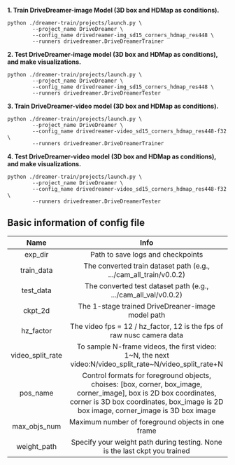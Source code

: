 **1. Train DriveDreamer-image Model (3D box and HDMap as conditions).**
```
python ./dreamer-train/projects/launch.py \
        --project_name DriveDreamer \
        --config_name drivedreamer-img_sd15_corners_hdmap_res448 \
        --runners drivedreamer.DriveDreamerTrainer
```

**2. Test DriveDreamer-image model (3D box and HDMap as conditions), and make visualizations.**
```
python ./dreamer-train/projects/launch.py \
        --project_name DriveDreamer \
        --config_name drivedreamer-img_sd15_corners_hdmap_res448 \
        --runners drivedreamer.DriveDreamerTester
```

**3. Train DriveDreamer-video model (3D box and HDMap as conditions).**
```
python ./dreamer-train/projects/launch.py \
        --project_name DriveDreamer \
        --config_name drivedreamer-video_sd15_corners_hdmap_res448-f32 \
        --runners drivedreamer.DriveDreamerTrainer
```

**4. Test DriveDreamer-video model (3D box and HDMap as conditions), and make visualizations.**
```
python ./dreamer-train/projects/launch.py \
        --project_name DriveDreamer \
        --config_name drivedreamer-video_sd15_corners_hdmap_res448-f32 \
        --runners drivedreamer.DriveDreamerTester
```

## Basic information of config file

<div align="center">
  
| Name |  Info |
| :----: | :----: |
| exp_dir         | Path to save logs and checkpoints |
| train_data      | The converted train dataset path (e.g., .../cam_all_train/v0.0.2) |
| test_data       | The converted test dataset path (e.g., .../cam_all_val/v0.0.2) |
| ckpt_2d         | The 1-stage trained DriveDreaner-image model path |
| hz_factor       | The video fps = 12 / hz_factor, 12 is the fps of raw nusc camera data |
| video_split_rate| To sample N-frame videos, the first video: 1~N, the next video:N/video_split_rate~N/video_split_rate+N |
| pos_name        | Control formats for foreground objects, choises: [box, corner, box_image, corner_image], box is 2D box coordinates, corner is 3D box coordinates, box_image is 2D box image, corner_image is 3D box image |
| max_objs_num         | Maximum number of foreground objects in one frame |
| weight_path     | Specify your weight path during testing. None is the last ckpt you trained|
  
</div>
